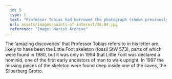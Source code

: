 ```yaml
---
  id: 5
  type: 1
  text: "Professor Tobias had borrowed the photograph (shown previously) from the Marist Brothers to use during his research on the Caves, which he began in 1966."
  url: assets/images/points-of-interest/26.04.jpg
  reference: "Image: Marist Archive"
---
```

The ‘amazing discoveries’ that Professor Tobias refers to in his letter are likely to have been the Little Foot skeleton (fossil StW 573), parts of which were found in 1980, but it was only in 1994 that Little Foot was declared a hominid, one of the first early ancestors of man to walk upright. In 1997 the missing pieces of the skeleton were found deep inside one of the caves, the Silberberg Grotto.

